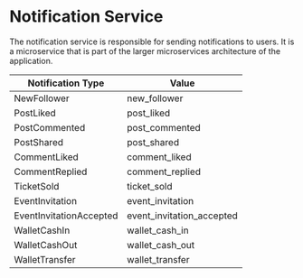 # Notification Service

The notification service is responsible for sending notifications to users. It is a microservice that is part of the
larger microservices architecture of the application.


| Notification Type | Value |
|-------------------------|---------------------------|
| NewFollower | new_follower |
| PostLiked | post_liked |
| PostCommented | post_commented |
| PostShared | post_shared |
| CommentLiked | comment_liked |
| CommentReplied | comment_replied |
| TicketSold | ticket_sold |
| EventInvitation | event_invitation |
| EventInvitationAccepted | event_invitation_accepted |
| WalletCashIn | wallet_cash_in |
| WalletCashOut | wallet_cash_out |
| WalletTransfer | wallet_transfer |
